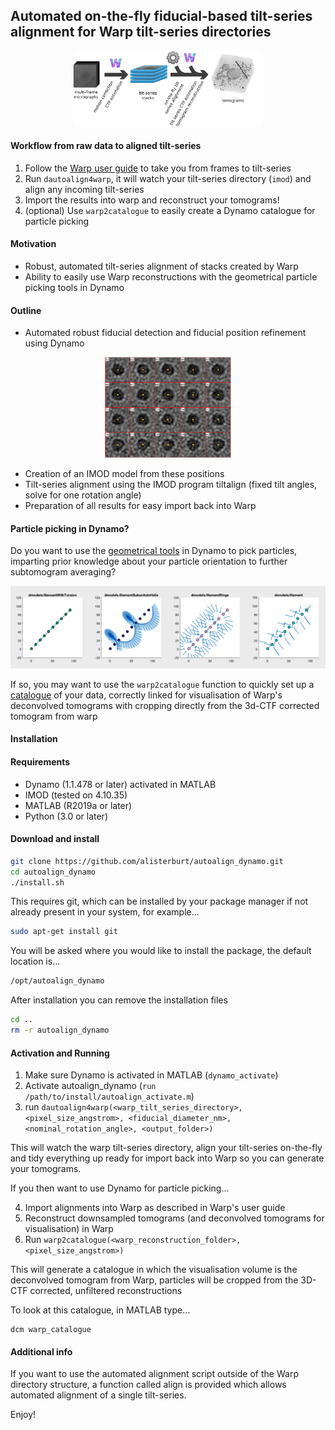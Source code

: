 ## Automated on-the-fly fiducial-based tilt-series alignment for Warp tilt-series directories
<p align="center">    
     <img src="assets/autoalign_dynamo.png"
          alt="dautoalign4warp workflow overview"
          width=60%
          height60%
          />
</p>

#### Workflow from raw data to aligned tilt-series
1. Follow the  <a href="http://www.warpem.com/warp/?page_id=378">Warp user guide</a> to take you from frames to tilt-series
2. Run `dautoalign4warp`, it will watch your tilt-series directory (`imod`) and align any incoming tilt-series
3. Import the results into warp and reconstruct your tomograms!
4. (optional) Use `warp2catalogue` to easily create a Dynamo catalogue for particle picking

#### Motivation
- Robust, automated tilt-series alignment of stacks created by Warp
- Ability to easily use Warp reconstructions with the geometrical particle picking tools in Dynamo

#### Outline
- Automated robust fiducial detection and fiducial position refinement using Dynamo

 <p align="center">    
     <img src="assets/dynamo_markers.png"
          alt="Automatically detected fiducial markers"
          width=40%
          height=40%
          />
</p>

- Creation of an IMOD model from these positions
- Tilt-series alignment using the IMOD program tiltalign (fixed tilt angles, solve for one rotation angle)
- Preparation of all results for easy import back into Warp

#### Particle picking in Dynamo?
Do you want to use the <a href="https://wiki.dynamo.biozentrum.unibas.ch/w/index.php/Model">geometrical tools</a> in Dynamo to pick particles, imparting prior knowledge about your particle orientation to further subtomogram averaging?

 <p align="center">    
     <img src="assets/filaments.png"
          alt="Filament models with different geometries"
          />
</p>

If so, you may want to use the `warp2catalogue` function to quickly set up a <a href="https://wiki.dynamo.biozentrum.unibas.ch/w/index.php/Catalogue">catalogue</a> of your data, correctly linked for visualisation of Warp's deconvolved tomograms with cropping directly from the 3d-CTF corrected tomogram from warp


#### Installation
#### Requirements
- Dynamo (1.1.478 or later) activated in MATLAB
- IMOD (tested on 4.10.35)
- MATLAB (R2019a or later)
- Python (3.0 or later)

#### Download and install
```bash
git clone https://github.com/alisterburt/autoalign_dynamo.git
cd autoalign_dynamo
./install.sh
```

This requires git, which can be installed by your package manager if not already present in your system, for example...
```bash
sudo apt-get install git
```

You will be asked where you would like to install the package, the default location is...
```bash
/opt/autoalign_dynamo
```

After installation you can remove the installation files
```bash
cd ..
rm -r autoalign_dynamo
```

#### Activation and Running
1. Make sure Dynamo is activated in MATLAB (`dynamo_activate`)
2. Activate autoalign_dynamo (`run /path/to/install/autoalign_activate.m`)
3. run `dautoalign4warp(<warp_tilt_series_directory>, <pixel_size_angstrom>, <fiducial_diameter_nm>, <nominal_rotation_angle>, <output_folder>)`

This will watch the warp tilt-series directory, align your tilt-series on-the-fly and tidy everything up ready for import back into Warp so you can generate your tomograms.

If you then want to use Dynamo for particle picking...

4. Import alignments into Warp as described in Warp's user guide
5. Reconstruct downsampled tomograms (and deconvolved tomograms for visualisation) in Warp
6. Run `warp2catalogue(<warp_reconstruction_folder>, <pixel_size_angstrom>)`

This will generate a catalogue in which the visualisation volume is the deconvolved tomogram from Warp, particles will be cropped from the 3D-CTF corrected, unfiltered reconstructions

To look at this catalogue, in MATLAB type...
```
dcm warp_catalogue
```

#### Additional info
If you want to use the automated alignment script outside of the Warp directory structure, a function called align is provided which allows automated alignment of a single tilt-series.

Enjoy!
